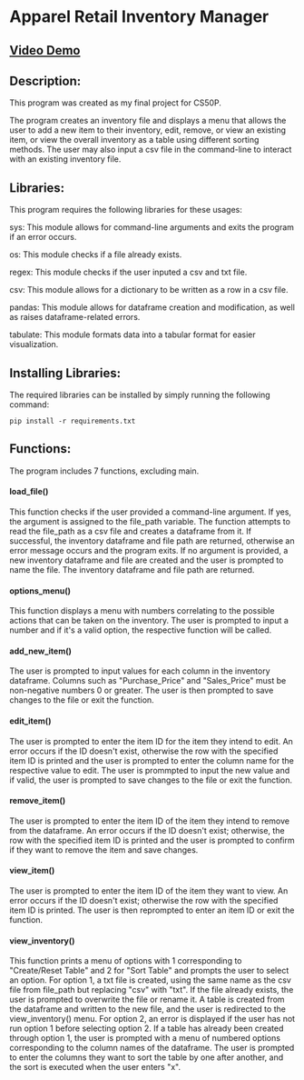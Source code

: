 # Apparel Retail Inventory Manager

## [Video Demo](https://www.youtube.com/watch?v=oC1Okrxd0eY)
## Description:
This program was created as my final project for CS50P. 

The program creates an inventory file and displays a menu that allows the user to add a new item to their inventory, edit, remove, or view an existing item, or view the overall inventory as a table using different sorting methods. The user may also input a csv file in the command-line to interact with an existing inventory file.

## Libraries:
This program requires the following libraries for these usages:

sys: This module allows for command-line arguments and exits the program if an error occurs.

os: This module checks if a file already exists.

regex: This module checks if the user inputed a csv and txt file.

csv: This module allows for a dictionary to be written as a row in a csv file.

pandas: This module allows for dataframe creation and modification, as well as raises dataframe-related errors.

tabulate: This module formats data into a tabular format for easier visualization.

## Installing Libraries:

The required libraries can be installed by simply running the following command:

```pip install -r requirements.txt```

## Functions:
The program includes 7 functions, excluding main.

#### load_file()
This function checks if the user provided a command-line argument. If yes, the argument is assigned to the file_path variable. The function attempts to read the file_path as a csv file and creates a dataframe from it. If successful, the inventory dataframe and file path are returned, otherwise an error message occurs and the program exits. If no argument is provided, a new inventory dataframe and file are created and the user is prompted to name the file. The inventory dataframe and file path are returned.

#### options_menu()
This function displays a menu with numbers correlating to the possible actions that can be taken on the inventory. The user is prompted to input a number and if it's a valid option, the respective function will be called.

#### add_new_item()
The user is prompted to input values for each column in the inventory dataframe. Columns such as "Purchase_Price" and "Sales_Price" must be non-negative numbers 0 or greater. The user is then prompted to save changes to the file or exit the function.

#### edit_item()
The user is prompted to enter the item ID for the item they intend to edit. An error occurs if the ID doesn't exist, otherwise the row with the specified item ID is printed and the user is prompted to enter the column name for the respective value to edit. The user is prommpted to input the new value and if valid, the user is prompted to save changes to the file or exit the function.

#### remove_item()
The user is prompted to enter the item ID of the item they intend to remove from the dataframe. An error occurs if the ID doesn't exist; otherwise, the row with the specified item ID is printed and the user is prompted to confirm if they want to remove the item and save changes.

#### view_item()
The user is prompted to enter the item ID of the item they want to view. An error occurs if the ID doesn't exist; otherwise the row with the specified item ID is printed. The user is then reprompted to enter an item ID or exit the function.

#### view_inventory()
This function prints a menu of options with 1 corresponding to "Create/Reset Table" and 2 for "Sort Table" and prompts the user to select an option. For option 1, a txt file is created, using the same name as the csv file from file_path but replacing "csv" with "txt". If the file already exists, the user is prompted to overwrite the file or rename it. A table is created from the dataframe and written to the new file, and the user is redirected to the view_inventory() menu. For option 2, an error is displayed if the user has not run option 1 before selecting option 2. If a table has already been created through option 1, the user is prompted with a menu of numbered options corresponding to the column names of the dataframe. The user is prompted to enter the columns they want to sort the table by one after another, and the sort is executed when the user enters "x".
